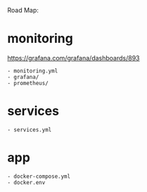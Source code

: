 Road Map:

# monitoring
https://grafana.com/grafana/dashboards/893
    
    - monitoring.yml
    - grafana/
    - prometheus/
    
# services
    - services.yml

# app
    - docker-compose.yml
    - docker.env

